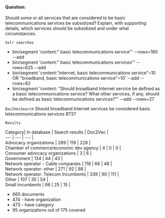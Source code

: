 
#### Question:

Should some or all services that are considered to be basic telecommunications services be subsidized? Explain, with supporting details, which services should be subsidized and under what circumstances.

`Solr searches`

- bin/segment 'content:" basic telecommunications service"' --rows=180 --add
- bin/segment 'content:" basic telecommunications services"' --rows=625 --add
- bin/segment 'content:"internet, basic telecommunications service"~10 OR "broadband, basic telecommunications service"~10' --add --rows=82
- bin/segment 'content: "Should broadband Internet service be defined as a basic telecommunications service? What other services, if any, should be defined as basic telecommunications services?"' --add --rows=27

`Doc2VecSearch`
Should broadband Internet services be considered basic telecommunications services BTS?

`Results`

Category| In database | Search results | Doc2Vec |   
--- | --- | --- |   
Advocacy organizations |  289 | 119 | 228 |  
Chamber of commerce/economic dev agency |  4 | 0 | 0 |  
Consumer advocacy organizations | 3 | 6  |  
Government  | 134 | 44 | 43  |  
Network operator - Cable companies | 118 | 66 | 48  |  
Network operator: other | 271 | 92 | 88  |   
Network operator: Telecom Incumbents | 339 |  90 | 111 |   
Other | 107 | 35 | 54  |  
Small incumbents  | 66  | 25 | 15 |  

- 665 documents
- 474 - have organization
- 473 - have category
- 95 organizations out of 175 covered
